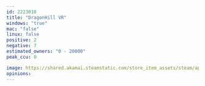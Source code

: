 ```yaml
---
id: 2223010
title: "DragonHill VR"
windows: "true"
mac: "false"
linux: false
positive: 2
negative: 7
estimated_owners: "0 - 20000"
peak_ccu: 0

image: https://shared.akamai.steamstatic.com/store_item_assets/steam/apps/2223010/header.jpg?t=1671958807
opinions:
---
```

